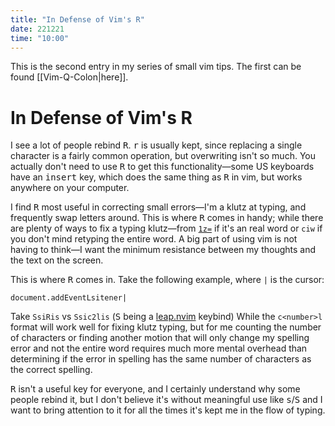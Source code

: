 ```yaml
---
title: "In Defense of Vim's R"
date: 221221
time: "10:00"
---
```


This is the second entry in my series of small vim tips. 
The first can be found [[Vim-Q-Colon|here]].

# In Defense of Vim's R

I see a lot of people rebind <kbd>R</kbd>. <kbd>r</kbd> is usually kept, since replacing a single character is a fairly common operation, but overwriting isn't so much.
You actually don't need to use <kbd>R</kbd> to get this functionality&mdash;some US keyboards have an <kbd>insert</kbd> key, which does the same thing as <kbd>R</kbd> in vim, but works anywhere on your computer.

I find <kbd>R</kbd> most useful in correcting small errors&mdash;I'm a klutz at typing, and frequently swap letters around.
This is where <kbd>R</kbd> comes in handy; while there are plenty of ways to fix a typing klutz&mdash;from [`1z=`](https://nanotipsforvim.prose.sh/autofix-misspellings) if it's an real word or `ciw` if you don't mind retyping the entire word.
A big part of using vim is not having to think&mdash;I want the minimum resistance between my thoughts and the text on the screen.

This is where <kbd>R</kbd> comes in. Take the following example, where `|` is the cursor:

```
document.addEventLsitener|
```

Take `SsiRis` vs `Ssic2lis` (<kbd>S</kbd> being a [leap.nvim](https://github.com/ggandor/leap.nvim) keybind)
While the `c<number>l` format will work well for fixing klutz typing, 
but for me counting the number of characters or finding another motion that will only change my spelling error and not the entire word requires much more mental overhead than determining if the error in spelling has the same number of characters as the correct spelling.

<kbd>R</kbd> isn't a useful key for everyone, and I certainly understand why some people rebind it, but I don't believe it's without meaningful use like <kbd>s</kbd>/<kbd>S</kbd> and I want to bring attention to it for all the times it's kept me in the flow of typing.
